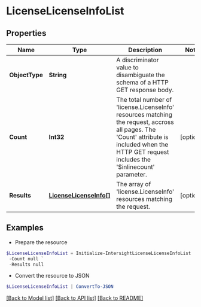 # LicenseLicenseInfoList
## Properties

Name | Type | Description | Notes
------------ | ------------- | ------------- | -------------
**ObjectType** | **String** | A discriminator value to disambiguate the schema of a HTTP GET response body. | 
**Count** | **Int32** | The total number of &#39;license.LicenseInfo&#39; resources matching the request, accross all pages. The &#39;Count&#39; attribute is included when the HTTP GET request includes the &#39;$inlinecount&#39; parameter. | [optional] 
**Results** | [**LicenseLicenseInfo[]**](LicenseLicenseInfo.md) | The array of &#39;license.LicenseInfo&#39; resources matching the request. | [optional] 

## Examples

- Prepare the resource
```powershell
$LicenseLicenseInfoList = Initialize-IntersightLicenseLicenseInfoList  -ObjectType null `
 -Count null `
 -Results null
```

- Convert the resource to JSON
```powershell
$LicenseLicenseInfoList | ConvertTo-JSON
```

[[Back to Model list]](../README.md#documentation-for-models) [[Back to API list]](../README.md#documentation-for-api-endpoints) [[Back to README]](../README.md)

